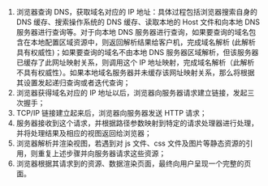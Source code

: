 1. 浏览器查询 DNS，获取域名对应的 IP 地址：具体过程包括浏览器搜索自身的 DNS 缓存、搜索操作系统的 DNS 缓存、读取本地的 Host 文件和向本地 DNS 服务器进行查询等。对于向本地 DNS 服务器进行查询，如果要查询的域名包含在本地配置区域资源中，则返回解析结果给客户机，完成域名解析 (此解析具有权威性)；如果要查询的域名不由本地 DNS 服务器区域解析，但该服务器已缓存了此网址映射关系，则调用这个 IP 地址映射，完成域名解析（此解析不具有权威性）。如果本地域名服务器并未缓存该网址映射关系，那么将根据其设置发起递归查询或者迭代查询；
2. 浏览器获得域名对应的 IP 地址以后，浏览器向服务器请求建立链接，发起三次握手；
3. TCP/IP 链接建立起来后，浏览器向服务器发送 HTTP 请求；
4. 服务器接收到这个请求，并根据路径参数映射到特定的请求处理器进行处理，并将处理结果及相应的视图返回给浏览器；
5. 浏览器解析并渲染视图，若遇到对 js 文件、css 文件及图片等静态资源的引用，则重复上述步骤并向服务器请求这些资源；
6. 浏览器根据其请求到的资源、数据渲染页面，最终向用户呈现一个完整的页面。
